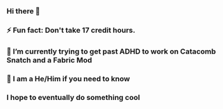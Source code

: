 ### Hi there 👋 
### ⚡ Fun fact: Don't take 17 credit hours.
### 🔭 I’m currently trying to get past ADHD to work on Catacomb Snatch and a Fabric Mod
### 💬 I am a He/Him if you need to know
### I hope to eventually do something cool

<!--
**64BitUniverse/64BitUniverse** is a ✨ _special_ ✨ repository because its `README.md` (this file) appears on your GitHub profile.

Here are some ideas to get you started:

- 🔭 I’m currently working on ...
- 🌱 I’m currently learning ...
- 👯 I’m looking to collaborate on ...
- 🤔 I’m looking for help with ...
- 💬 Ask me about ...
- 📫 How to reach me: ...
- 😄 Pronouns: ...
- ⚡ Fun fact: ...
-->
